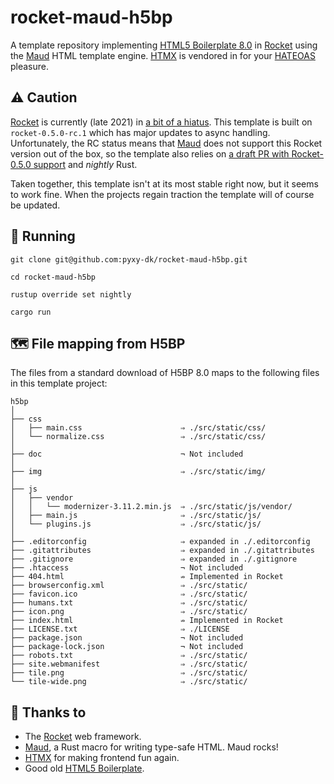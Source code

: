 # rocket-maud-h5bp

A template repository implementing [HTML5 Boilerplate 8.0][h5bp] in [Rocket] using the [Maud] HTML
template engine. [HTMX] is vendored in for your [HATEOAS] pleasure.

## ⚠ Caution

[Rocket] is currently (late 2021) in [a bit of a hiatus](https://github.com/SergioBenitez/Rocket/discussions/1672#discussioncomment-1217547).
This template is built on `rocket-0.5.0-rc.1` which has major updates to async handling.
Unfortunately, the RC status means that [Maud] does not support this Rocket version out of the box,
so the template also relies on [a draft PR with Rocket-0.5.0 support](https://github.com/lambda-fairy/maud/pull/307) and *nightly* Rust.

Taken together, this template isn't at its most stable right now, but it seems to work fine. When
the projects regain traction the template will of course be updated.

## 🏃 Running

```text
git clone git@github.com:pyxy-dk/rocket-maud-h5bp.git

cd rocket-maud-h5bp

rustup override set nightly

cargo run
```

## 🗺️ File mapping from H5BP

The files from a standard download of H5BP 8.0 maps to the following files in
this template project:

```text
h5bp
│
├── css
│   ├── main.css                      ⇒ ./src/static/css/
│   └── normalize.css                 ⇒ ./src/static/css/
│
├── doc                               ¬ Not included
│
├── img                               ⇒ ./src/static/img/
│
├── js
│   ├── vendor
│   │   └── modernizer-3.11.2.min.js  ⇒ ./src/static/js/vendor/
│   ├── main.js                       ⇒ ./src/static/js/
│   └── plugins.js                    ⇒ ./src/static/js/
│
├── .editorconfig                     ⇒ expanded in ./.editorconfig
├── .gitattributes                    ⇒ expanded in ./.gitattributes
├── .gitignore                        ⇒ expanded in ./.gitignore
├── .htaccess                         ¬ Not included
├── 404.html                          ⇏ Implemented in Rocket
├── browserconfig.xml                 ⇒ ./src/static/
├── favicon.ico                       ⇒ ./src/static/
├── humans.txt                        ⇒ ./src/static/
├── icon.png                          ⇒ ./src/static/
├── index.html                        ⇏ Implemented in Rocket
├── LICENSE.txt                       ⇒ ./LICENSE
├── package.json                      ¬ Not included
├── package-lock.json                 ¬ Not included
├── robots.txt                        ⇒ ./src/static/
├── site.webmanifest                  ⇒ ./src/static/
├── tile.png                          ⇒ ./src/static/
└── tile-wide.png                     ⇒ ./src/static/
```

## 🙏 Thanks to

* The [Rocket] web framework.
* [Maud], a Rust macro for writing type-safe HTML. Maud rocks!
* [HTMX] for making frontend fun again.
* Good old [HTML5 Boilerplate][h5bp].

[h5bp]: https://html5boilerplate.com/
[HATEOAS]: https://en.wikipedia.org/wiki/HATEOAS
[HTMX]: https://htmx.org/
[Maud]: https://maud.lambda.xyz/
[Rocket]: https://rocket.rs/
